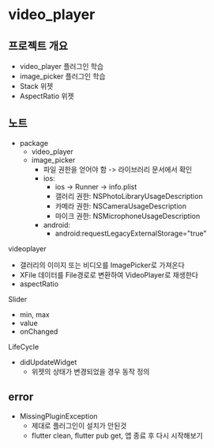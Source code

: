 # video_player

## 프로젝트 개요

- video_player 플러그인 학습
- image_picker 플러그인 학습
- Stack 위젯
- AspectRatio 위젯

## 노트

- package
  - video_player
  - image_picker
    - 파일 권한을 얻어야 함 -> 라이브러리 문서에서 확인
    - ios:
      - ios -> Runner -> info.plist
      - 갤러리 권한: NSPhotoLibraryUsageDescription
      - 카메라 권한: NSCameraUsageDescription
      - 마이크 권한: NSMicrophoneUsageDescription
    - android:
      - android:requestLegacyExternalStorage="true"

videoplayer

- 갤러리의 이미지 또는 비디오를 ImagePicker로 가져온다
- XFile 데이터를 File경로로 변환하여 VideoPlayer로 재생한다
- aspectRatio

Slider

- min, max
- value
- onChanged

LifeCycle

- didUpdateWidget
  - 위젯의 상태가 변경되었을 경우 동작 정의

## error

- MissingPluginException
  - 제대로 플러그인이 설치가 안된것
  - flutter clean, flutter pub get, 앱 종료 후 다시 시작해보기
